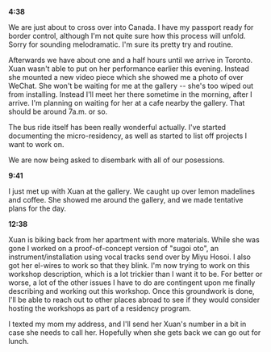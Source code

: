 **4:38**

We are just about to cross over into Canada. I have my passport ready for border control, although I'm not quite sure how this process will unfold. Sorry for sounding melodramatic. I'm sure its pretty try and routine. 

Afterwards we have about one and a half hours until we arrive in Toronto. Xuan wasn't able to put on her performance earlier this evening. Instead she mounted a new video piece which she showed me a photo of over WeChat. She won't be waiting for me at the gallery -- she's too wiped out from installing. Instead I'll meet her there sometime in the morning, after I arrive. I'm planning on waiting for her at a cafe nearby the gallery. That should be around 7a.m. or so.

The bus ride itself has been really wonderful actually. I've started documenting the micro-residency, as well as started to list off projects I want to work on. 

We are now being asked to disembark with all of our posessions.

**9:41**

I just met up with Xuan at the gallery. We caught up over lemon madelines and coffee. She showed me around the gallery, and we made tentative plans for the day.

**12:38**

Xuan is biking back from her apartment with more materials. While she was gone I worked on a proof-of-concept version of "sugoi oto", an instrument/installation using vocal tracks send over by Miyu Hosoi. I also got her el-wires to work so that they blink. I'm now trying to work on this workshop description, which is a lot trickier than I want it to be. For better or worse, a lot of the other issues I have to do are contingent upon me finally describing and working out this workshop. Once this groundwork is done, I'll be able to reach out to other places abroad to see if they would consider hosting the workshops as part of a residency program.

I texted my mom my address, and I'll send her Xuan's number in a bit in case she needs to call her. Hopefully when she gets back we can go out for lunch.

